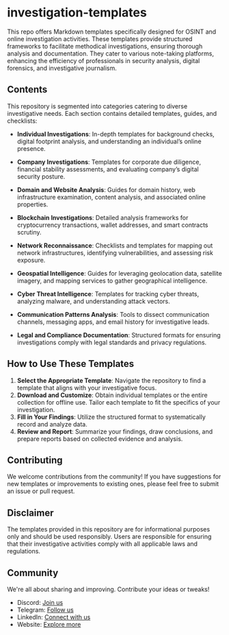 # investigation-templates

This repo offers Markdown templates specifically designed for OSINT and online investigation activities. These templates provide structured frameworks to facilitate methodical investigations, ensuring thorough analysis and documentation. They cater to various note-taking platforms, enhancing the efficiency of professionals in security analysis, digital forensics, and investigative journalism.

## Contents

This repository is segmented into categories catering to diverse investigative needs. Each section contains detailed templates, guides, and checklists:

- **Individual Investigations**: In-depth templates for background checks, digital footprint analysis, and understanding an individual’s online presence.
  
- **Company Investigations**: Templates for corporate due diligence, financial stability assessments, and evaluating company’s digital security posture.
  
- **Domain and Website Analysis**: Guides for domain history, web infrastructure examination, content analysis, and associated online properties.
  
- **Blockchain Investigations**: Detailed analysis frameworks for cryptocurrency transactions, wallet addresses, and smart contracts scrutiny.
  
- **Network Reconnaissance**: Checklists and templates for mapping out network infrastructures, identifying vulnerabilities, and assessing risk exposure.
  
- **Geospatial Intelligence**: Guides for leveraging geolocation data, satellite imagery, and mapping services to gather geographical intelligence.
  
- **Cyber Threat Intelligence**: Templates for tracking cyber threats, analyzing malware, and understanding attack vectors.
  
- **Communication Patterns Analysis**: Tools to dissect communication channels, messaging apps, and email history for investigative leads.
  
- **Legal and Compliance Documentation**: Structured formats for ensuring investigations comply with legal standards and privacy regulations.

## How to Use These Templates

1. **Select the Appropriate Template**: Navigate the repository to find a template that aligns with your investigative focus.
2. **Download and Customize**: Obtain individual templates or the entire collection for offline use. Tailor each template to fit the specifics of your investigation.
3. **Fill in Your Findings**: Utilize the structured format to systematically record and analyze data.
4. **Review and Report**: Summarize your findings, draw conclusions, and prepare reports based on collected evidence and analysis.

## Contributing

We welcome contributions from the community! If you have suggestions for new templates or improvements to existing ones, please feel free to submit an issue or pull request.

## Disclaimer

The templates provided in this repository are for informational purposes only and should be used responsibly. Users are responsible for ensuring that their investigative activities comply with all applicable laws and regulations.

## Community

We're all about sharing and improving. Contribute your ideas or tweaks!

- Discord: [Join us](#)
- Telegram: [Follow us](#)
- LinkedIn: [Connect with us](#)
- Website: [Explore more](#)
